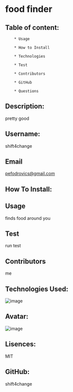 # food finder
## Table of content:       
        * Usage

        * How to Install

        * Technologies

        * Test

        * Contributors
        
        * GitHub

        * Questions

## Description: 
pretty good
## Username:
shift4change 
## Email
pefodrovics@gmail.com   
## How To Install: 

## Usage
finds food around you
## Test
run test
## Contributors
me
## Technologies Used: 
![image](https://img.shields.io/badge/html-used-red)
## Avatar:
![image](https://avatars0.githubusercontent.com/u/59540750?v=4)
## Lisences:  
MIT
## GitHub: 
shift4change